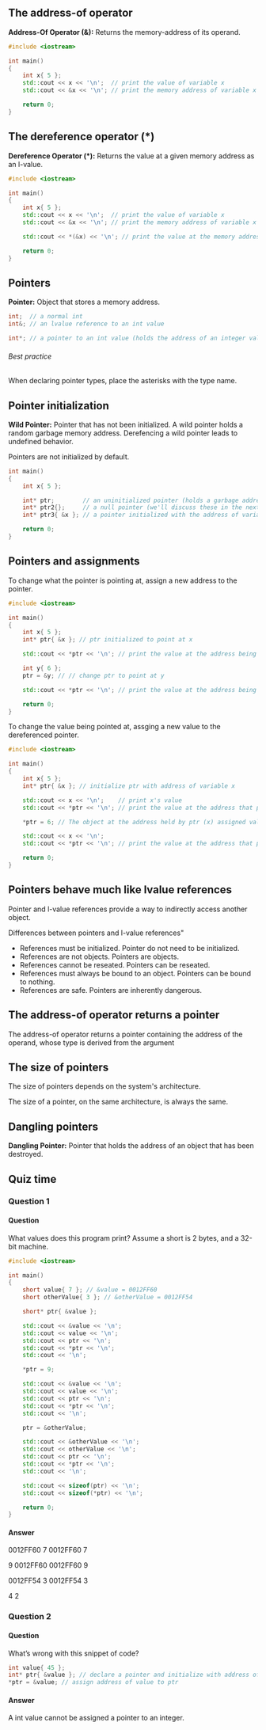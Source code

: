 ## The address-of operator
**Address-Of Operator (&):** Returns the memory-address of its operand. 
```cpp
#include <iostream>

int main()
{
    int x{ 5 };
    std::cout << x << '\n';  // print the value of variable x
    std::cout << &x << '\n'; // print the memory address of variable x

    return 0;
}
```

## The dereference operator (\*)
**Dereference Operator (\*):** Returns the value at a given memory address as an l-value.
```cpp
#include <iostream>

int main()
{
    int x{ 5 };
    std::cout << x << '\n';  // print the value of variable x
    std::cout << &x << '\n'; // print the memory address of variable x

    std::cout << *(&x) << '\n'; // print the value at the memory address of variable x (parentheses not required, but make it easier to read)

    return 0;
}
```

## Pointers
**Pointer:** Object that stores a memory address.
```cpp
int;  // a normal int
int&; // an lvalue reference to an int value

int*; // a pointer to an int value (holds the address of an integer value)
```
###### Best practice
When declaring pointer types, place the asterisks with the type name.

## Pointer initialization
**Wild Pointer:** Pointer that has not been initialized. A wild pointer holds a random garbage memory address. Derefencing a wild pointer leads to undefined behavior. 

Pointers are not initialized by default.

```cpp
int main()
{
    int x{ 5 };

    int* ptr;        // an uninitialized pointer (holds a garbage address)
    int* ptr2{};     // a null pointer (we'll discuss these in the next lesson)
    int* ptr3{ &x }; // a pointer initialized with the address of variable x

    return 0;
}
```

## Pointers and assignments
To change what the pointer is pointing at, assign a new address to the pointer.
```cpp
#include <iostream>

int main()
{
    int x{ 5 };
    int* ptr{ &x }; // ptr initialized to point at x

    std::cout << *ptr << '\n'; // print the value at the address being pointed to (x's address)

    int y{ 6 };
    ptr = &y; // // change ptr to point at y

    std::cout << *ptr << '\n'; // print the value at the address being pointed to (y's address)

    return 0;
}
```
To change the value being pointed at, assging a new value to the dereferenced pointer.
```cpp
#include <iostream>

int main()
{
    int x{ 5 };
    int* ptr{ &x }; // initialize ptr with address of variable x

    std::cout << x << '\n';    // print x's value
    std::cout << *ptr << '\n'; // print the value at the address that ptr is holding (x's address)

    *ptr = 6; // The object at the address held by ptr (x) assigned value 6 (note that ptr is dereferenced here)

    std::cout << x << '\n';
    std::cout << *ptr << '\n'; // print the value at the address that ptr is holding (x's address)

    return 0;
}
```

## Pointers behave much like lvalue references
Pointer and l-value references provide a way to indirectly access another object.

Differences between pointers and l-value references"
- References must be initialized. Pointer do not need to be initialized.
- References are not objects. Pointers are objects.
- References cannot be reseated. Pointers can be reseated.
- References must always be bound to an object. Pointers can be bound to nothing.
- References are safe. Pointers are inherently dangerous.

## The address-of operator returns a pointer
The address-of operator returns a pointer containing the address of the operand, whose type is derived from the argument

## The size of pointers
The size of pointers depends on the system's architecture.

The size of a pointer, on the same architecture, is always the same.

## Dangling pointers
**Dangling Pointer:** Pointer that holds the address of an object that has been destroyed.

## Quiz time
### Question 1
#### Question
What values does this program print? Assume a short is 2 bytes, and a 32-bit machine.
```cpp
#include <iostream>

int main()
{
	short value{ 7 }; // &value = 0012FF60
	short otherValue{ 3 }; // &otherValue = 0012FF54

	short* ptr{ &value };

	std::cout << &value << '\n';
	std::cout << value << '\n';
	std::cout << ptr << '\n';
	std::cout << *ptr << '\n';
	std::cout << '\n';

	*ptr = 9;

	std::cout << &value << '\n';
	std::cout << value << '\n';
	std::cout << ptr << '\n';
	std::cout << *ptr << '\n';
	std::cout << '\n';

	ptr = &otherValue;

	std::cout << &otherValue << '\n';
	std::cout << otherValue << '\n';
	std::cout << ptr << '\n';
	std::cout << *ptr << '\n';
	std::cout << '\n';

	std::cout << sizeof(ptr) << '\n';
	std::cout << sizeof(*ptr) << '\n';

	return 0;
}
```
#### Answer
0012FF60
7
0012FF60
7

9
0012FF60
0012FF60
9

0012FF54
3
0012FF54
3

4
2
### Question 2
#### Question
What’s wrong with this snippet of code?
```cpp
int value{ 45 };
int* ptr{ &value }; // declare a pointer and initialize with address of value
*ptr = &value; // assign address of value to ptr
```
#### Answer
A int value cannot be assigned a pointer to an integer.



